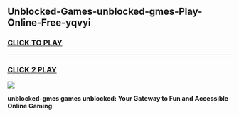 
## Unblocked-Games-unblocked-gmes-Play-Online-Free-yqvyi
<h3>
<a href="https://premium76.site?title=unblocked-gmes&ref=26A">CLICK TO PLAY</a></h3>
<hr>

<h3>
<a href="https://premium76.site?title=unblocked-gmes&ref=26A">CLICK 2 PLAY</a>
  
</h3>

<a href="https://premium76.site?title=unblocked-gmes&ref=26A"><img src="https://clearcache.store/games.png"></a>


**unblocked-gmes games unblocked: Your Gateway to Fun and Accessible Online Gaming**
